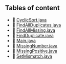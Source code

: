 ## Tables of content
- 📄 [CyclicSort.java](./CyclicSort.java)
- 📄 [FindAllDuplicates.java](./FindAllDuplicates.java)
- 📄 [FindAllMissing.java](./FindAllMissing.java)
- 📄 [FindDuplicate.java](./FindDuplicate.java)
- 📄 [Main.java](./Main.java)
- 📄 [MissingNumber.java](./MissingNumber.java)
- 📄 [MissingPositive.java](./MissingPositive.java)
- 📄 [SetMismatch.java](./SetMismatch.java)
